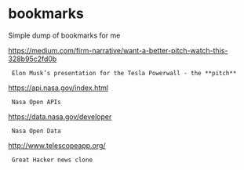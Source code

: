 # bookmarks
Simple dump of bookmarks for me

https://medium.com/firm-narrative/want-a-better-pitch-watch-this-328b95c2fd0b

     Elon Musk’s presentation for the Tesla Powerwall - the **pitch**
     
https://api.nasa.gov/index.html

     Nasa Open APIs

https://data.nasa.gov/developer

     Nasa Open Data
     
http://www.telescopeapp.org/

     Great Hacker news clone

